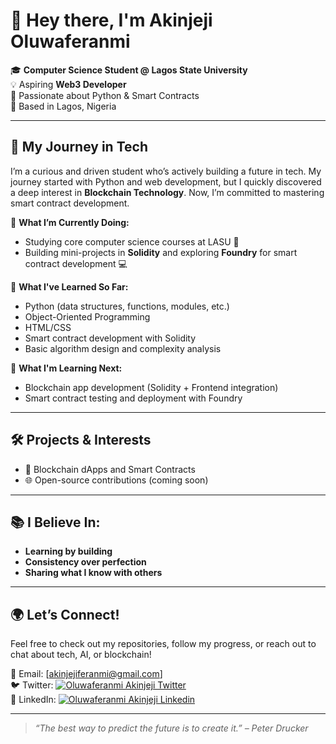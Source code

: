 # 👋 Hey there, I'm Akinjeji Oluwaferanmi

🎓 **Computer Science Student @ Lagos State University**  
💡 Aspiring **Web3 Developer**  
🐍 Passionate about Python & Smart Contracts  
📍 Based in Lagos, Nigeria  

---

## 🚀 My Journey in Tech

I’m a curious and driven student who’s actively building a future in tech. My journey started with Python and web development, but I quickly discovered a deep interest in **Blockchain Technology**. Now, I’m committed to mastering smart contract development.

🔸 **What I’m Currently Doing:**
- Studying core computer science courses at LASU 🏫
- Building mini-projects in **Solidity** and exploring **Foundry** for smart contract development 💻

🔸 **What I've Learned So Far:**
- Python (data structures, functions, modules, etc.)
- Object-Oriented Programming
- HTML/CSS
- Smart contract development with Solidity
- Basic algorithm design and complexity analysis

🔸 **What I'm Learning Next:**
- Blockchain app development (Solidity + Frontend integration)
- Smart contract testing and deployment with Foundry

---

## 🛠️ Projects & Interests

- 🔗 Blockchain dApps and Smart Contracts
- 🌐 Open-source contributions (coming soon)

---

## 📚 I Believe In:

- **Learning by building**
- **Consistency over perfection**
- **Sharing what I know with others**

---

## 🌍 Let’s Connect!

Feel free to check out my repositories, follow my progress, or reach out to chat about tech, AI, or blockchain!

📧 Email: [akinjejiferanmi@gmail.com]  
🐦 Twitter: [![Oluwaferanmi Akinjeji Twitter](https://abs.twimg.com/icons/apple-touch-icon-192x192.png)](https://x.com/feranmiakinjeji)  
📘 LinkedIn: [![Oluwaferanmi Akinjeji Linkedin](https://img.shields.io/badge/LinkedIn-0077B5?style=for-the-badge&logo=linkedin&logoColor=white)](https://www.linkedin.com/in/oluwaferanmi-akinjeji)

---

> *“The best way to predict the future is to create it.” – Peter Drucker*


<!---
AkinjejiOluwaferanmi/AkinjejiOluwaferanmi is a ✨ special ✨ repository because its `README.md` (this file) appears on your GitHub profile.
You can click the Preview link to take a look at your changes.
--->
